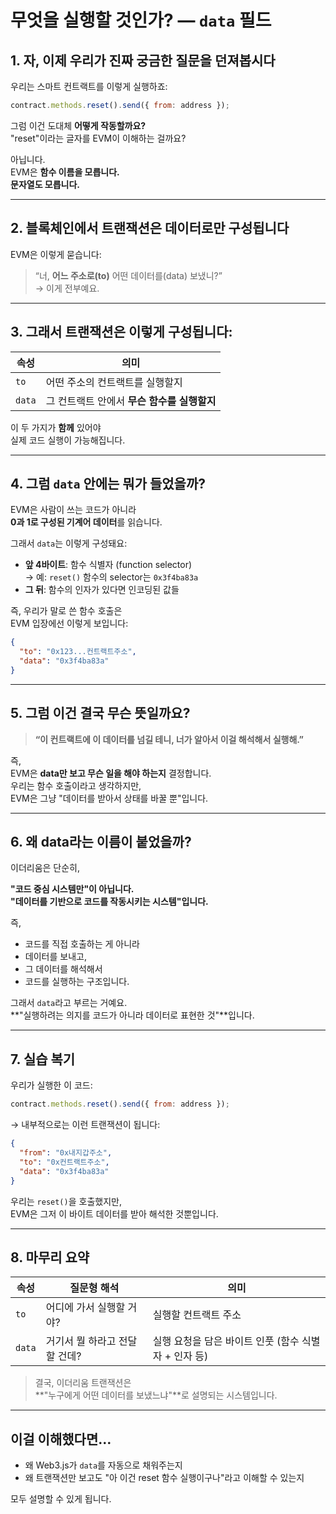 # 무엇을 실행할 것인가? — `data` 필드

## 1. 자, 이제 우리가 진짜 궁금한 질문을 던져봅시다

우리는 스마트 컨트랙트를 이렇게 실행하죠:

```js
contract.methods.reset().send({ from: address });
```

그럼 이건 도대체 **어떻게 작동할까요?**  
"reset"이라는 글자를 EVM이 이해하는 걸까요?

아닙니다.  
EVM은 **함수 이름을 모릅니다.**  
**문자열도 모릅니다.**

---

## 2. 블록체인에서 트랜잭션은 데이터로만 구성됩니다

EVM은 이렇게 묻습니다:

> “너, **어느 주소로(to)** 어떤 데이터를(data) 보냈니?”  
> → 이게 전부예요.

---

## 3. 그래서 트랜잭션은 이렇게 구성됩니다:

| 속성   | 의미                                        |
| ------ | ------------------------------------------- |
| `to`   | 어떤 주소의 컨트랙트를 실행할지             |
| `data` | 그 컨트랙트 안에서 **무슨 함수를 실행할지** |

이 두 가지가 **함께** 있어야  
실제 코드 실행이 가능해집니다.

---

## 4. 그럼 `data` 안에는 뭐가 들었을까?

EVM은 사람이 쓰는 코드가 아니라  
**0과 1로 구성된 기계어 데이터**를 읽습니다.

그래서 `data`는 이렇게 구성돼요:

- **앞 4바이트**: 함수 식별자 (function selector)  
  → 예: `reset()` 함수의 selector는 `0x3f4ba83a`
- **그 뒤**: 함수의 인자가 있다면 인코딩된 값들

즉, 우리가 말로 쓴 함수 호출은  
EVM 입장에선 이렇게 보입니다:

```json
{
  "to": "0x123...컨트랙트주소",
  "data": "0x3f4ba83a"
}
```

---

## 5. 그럼 이건 결국 무슨 뜻일까요?

> **“이 컨트랙트에 이 데이터를 넘길 테니, 너가 알아서 이걸 해석해서 실행해.”**

즉,  
EVM은 **data만 보고 무슨 일을 해야 하는지** 결정합니다.  
우리는 함수 호출이라고 생각하지만,  
EVM은 그냥 "데이터를 받아서 상태를 바꿀 뿐"입니다.

---

## 6. 왜 data라는 이름이 붙었을까?

이더리움은 단순히,

**"코드 중심 시스템만"이 아닙니다.**  
**"데이터를 기반으로 코드를 작동시키는 시스템"입니다.**

즉,

- 코드를 직접 호출하는 게 아니라
- 데이터를 보내고,
- 그 데이터를 해석해서
- 코드를 실행하는 구조입니다.

그래서 `data`라고 부르는 거예요.  
**"실행하려는 의지를 코드가 아니라 데이터로 표현한 것"**입니다.

---

## 7. 실습 복기

우리가 실행한 이 코드:

```js
contract.methods.reset().send({ from: address });
```

→ 내부적으로는 이런 트랜잭션이 됩니다:

```json
{
  "from": "0x내지갑주소",
  "to": "0x컨트랙트주소",
  "data": "0x3f4ba83a"
}
```

우리는 `reset()`을 호출했지만,  
EVM은 그저 이 바이트 데이터를 받아 해석한 것뿐입니다.

---

## 8. 마무리 요약

| 속성   | 질문형 해석                   | 의미                                                 |
| ------ | ----------------------------- | ---------------------------------------------------- |
| `to`   | 어디에 가서 실행할 거야?      | 실행할 컨트랙트 주소                                 |
| `data` | 거기서 뭘 하라고 전달할 건데? | 실행 요청을 담은 바이트 인풋 (함수 식별자 + 인자 등) |

> 결국, 이더리움 트랜잭션은  
> **"누구에게 어떤 데이터를 보냈느냐"**로 설명되는 시스템입니다.

---

## 이걸 이해했다면…

- 왜 Web3.js가 `data`를 자동으로 채워주는지
- 왜 트랜잭션만 보고도 "아 이건 reset 함수 실행이구나"라고 이해할 수 있는지

모두 설명할 수 있게 됩니다.
